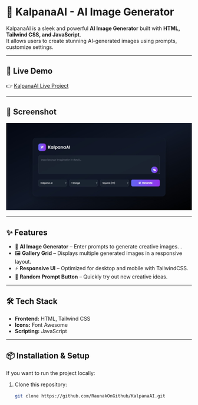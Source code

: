 
# 🌌 KalpanaAI - AI Image Generator

KalpanaAI is a sleek and powerful **AI Image Generator** built with **HTML, Tailwind CSS, and JavaScript**.  
It allows users to create stunning AI-generated images using prompts, customize settings.  

---

## 🚀 Live Demo
👉 [KalpanaAI Live Project](https://kalpana-ai.netlify.app/)

---

## 📸 Screenshot
![KalpanaAI Screenshot](https://github.com/RaunakOnGithub/KalpanaAI/blob/main/KalpanaAI.jpeg)

---

## ✨ Features
- 🎨 **AI Image Generator** – Enter prompts to generate creative images.  .  
- 🖼️ **Gallery Grid** – Displays multiple generated images in a responsive layout.  
- ⚡ **Responsive UI** – Optimized for desktop and mobile with TailwindCSS.  
- 🎲 **Random Prompt Button** – Quickly try out new creative ideas.  

---

## 🛠️ Tech Stack
- **Frontend:** HTML, Tailwind CSS  
- **Icons:** Font Awesome  
- **Scripting:** JavaScript  

---

## 📦 Installation & Setup
If you want to run the project locally:

1. Clone this repository:
   ```bash
   git clone https://github.com/RaunakOnGithub/KalpanaAI.git
